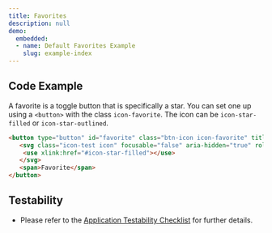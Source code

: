 ```yaml
---
title: Favorites
description: null
demo:
  embedded:
  - name: Default Favorites Example
    slug: example-index
---
```


## Code Example

A favorite is a toggle button that is specifically a star. You can set one up using a `<button>` with the class `icon-favorite`. The icon can be `icon-star-filled` or `icon-star-outlined`.

```html
<button type="button" id="favorite" class="btn-icon icon-favorite" title="Favorite">
   <svg class="icon-test icon" focusable="false" aria-hidden="true" role="presentation">
    <use xlink:href="#icon-star-filled"></use>
   </svg>
   <span>Favorite</span>
</button>
```

## Testability

- Please refer to the [Application Testability Checklist](https://design.infor.com/resources/application-testability-checklist) for further details.
